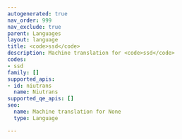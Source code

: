 ```yaml
---
autogenerated: true
nav_order: 999
nav_exclude: true
parent: Languages
layout: language
title: <code>ssd</code>
description: Machine translation for <code>ssd</code>
codes:
- ssd
family: []
supported_apis:
- id: niutrans
  name: Niutrans
supported_qe_apis: []
seo:
  name: Machine translation for None
  type: Language

---
```


